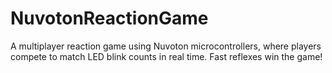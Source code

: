 # NuvotonReactionGame
A multiplayer reaction game using Nuvoton microcontrollers, where players compete to match LED blink counts in real time. Fast reflexes win the game!
